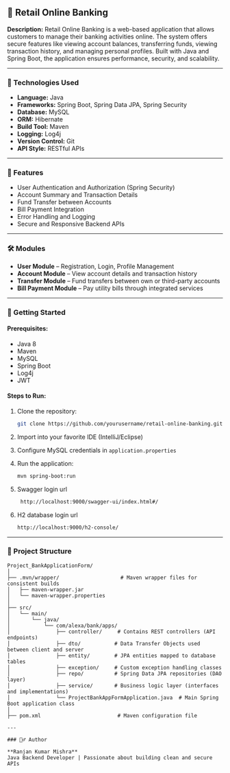 ## 📌 Retail Online Banking

**Description:**
Retail Online Banking is a web-based application that allows customers to manage their banking activities online. The system offers secure features like viewing account balances, transferring funds, viewing transaction history, and managing personal profiles. Built with Java and Spring Boot, the application ensures performance, security, and scalability.

---

### 🔧 Technologies Used

* **Language:** Java
* **Frameworks:** Spring Boot, Spring Data JPA, Spring Security
* **Database:** MySQL
* **ORM:** Hibernate
* **Build Tool:** Maven
* **Logging:** Log4j
* **Version Control:** Git
* **API Style:** RESTful APIs

---

### 🧩 Features

* User Authentication and Authorization (Spring Security)
* Account Summary and Transaction Details
* Fund Transfer between Accounts
* Bill Payment Integration
* Error Handling and Logging
* Secure and Responsive Backend APIs

---

### 🛠️ Modules

* **User Module** – Registration, Login, Profile Management
* **Account Module** – View account details and transaction history
* **Transfer Module** – Fund transfers between own or third-party accounts
* **Bill Payment Module** – Pay utility bills through integrated services

---

### 🚀 Getting Started

#### Prerequisites:

* Java 8
* Maven
* MySQL
* Spring Boot
* Log4j
* JWT

#### Steps to Run:

1. Clone the repository:

   ```bash
   git clone https://github.com/yourusername/retail-online-banking.git
   ```
2. Import into your favorite IDE (IntelliJ/Eclipse)
3. Configure MySQL credentials in `application.properties`
4. Run the application:

   ```bash
   mvn spring-boot:run
   ```
5. Swagger login url

   ```bash
    http://localhost:9000/swagger-ui/index.html#/
   ```

6. H2 database login url 

    ```bash
    http://localhost:9000/h2-console/
    ```



---

### 📁 Project Structure

```
Project_BankApplicationForm/
│
├── .mvn/wrapper/                    # Maven wrapper files for consistent builds
│   ├── maven-wrapper.jar
│   └── maven-wrapper.properties
│
├── src/
│   └── main/
│       └── java/
│           └── com/alexa/bank/apps/
│               ├── controller/     # Contains REST controllers (API endpoints)
│               ├── dto/           # Data Transfer Objects used between client and server
│               ├── entity/        # JPA entities mapped to database tables
│               ├── exception/     # Custom exception handling classes
│               ├── repo/          # Spring Data JPA repositories (DAO layer)
│               ├── service/       # Business logic layer (interfaces and implementations)
│               └── ProjectBankAppFormApplication.java  # Main Spring Boot application class
│
├── pom.xml                         # Maven configuration file

---

### 🙋‍♂️ Author

**Ranjan Kumar Mishra**
Java Backend Developer | Passionate about building clean and secure APIs
